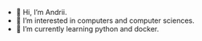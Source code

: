 - 👋 Hi, I’m Andrii.
- 👀 I’m interested in computers and computer sciences.
- 🌱 I’m currently learning python and docker.
<!---- 💞️ I’m looking to collaborate on ...
- 📫 How to reach me ...


catchuga/catchuga is a ✨ special ✨ repository because its `README.md` (this file) appears on your GitHub profile.
You can click the Preview link to take a look at your changes.
--->
